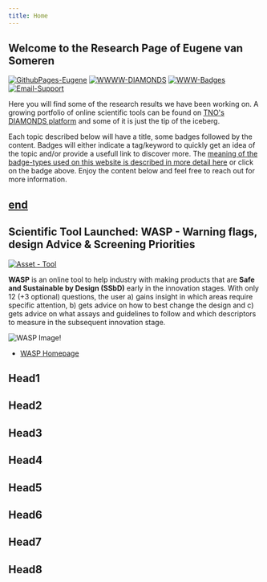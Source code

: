 ```yaml
---
title: Home
---
```


## Welcome to the Research Page of Eugene van Someren
[![GithubPages-Eugene](https://img.shields.io/badge/GithubPages-EPvanSomeren-green?logo=github)](https://evansomeren.github.io)
[![WWWW-DIAMONDS](https://img.shields.io/badge/WWW-DIAMONDS-blue?logo=writedotas&logoColor=blue)](https://diamonds.tno.nl)
[![WWW-Badges](https://img.shields.io/badge/WWW-Badges-blue?logo=writedotas&logoColor=blue)](tags)
[![Email-Support](https://img.shields.io/badge/Email-DIAMONDS%20Support-white?logo=maildotru&logoColor=white)](mailto:support.diamonds@tno.nl)

Here you will find some of the research results we have been working on. A growing portfolio of online scientific tools can be found on [TNO's DIAMONDS platform](https://diamonds.tno.nl) and some of it is just the tip of the iceberg. 

Each topic described below will have a title, some badges followed by the content. Badges will either indicate a tag/keyword to quickly get an idea of the topic and/or provide a usefull link to discover more. The [meaning of the badge-types used on this website is described in more detail here](tags.md) or click on the badge above. Enjoy the content below and feel free to reach out for more information.

[end](index.md#Head8)
---

## Scientific Tool Launched: WASP - Warning flags, design Advice & Screening Priorities

[![Asset - Tool](https://img.shields.io/badge/Asset--Type-Tool-Red?logo=academia&logoColor=red&color=red)](https://evansomeren.github.io/tags)

**WASP** is an online tool to help industry with making products that are **Safe and Sustainable by Design (SSbD)** early in the innovation stages. With only 12 (+3 optional) questions, the user a) gains insight in which areas require specific attention, b) gets advice on how to best change the design and c) gets advice on what assays and guidelines to follow and which descriptors to measure in the subsequent innovation stage.

![WASP Image!](https://diamonds.tno.nl/storage/projects/wasp/banner_1733816343.png)

- [WASP Homepage](https://diamonds.tno.nl/projects/wasp "WASP's Homepage on TNO's DIAMONDS platform")

## Head1

## Head2

## Head3

## Head4

## Head5

## Head6

## Head7

## Head8
